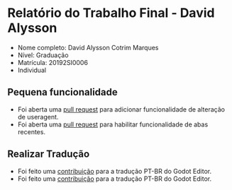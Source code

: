 # Relatório do Trabalho Final - David Alysson

* Nome completo: David Alysson Cotrim Marques
* Nível: Graduação
* Matrícula: 20192SI0006
* Individual

## Pequena funcionalidade

* Foi aberta uma [pull request](https://github.com/keiyoushi/extensions-source/pull/4877) para adicionar funcionalidade de alteração de useragent.
* Foi aberta uma [pull request](https://github.com/keiyoushi/extensions-source/pull/4878) para habilitar funcionalidade de abas recentes.

## Realizar Tradução

* Foi feito uma [contribuição](https://hosted.weblate.org/translate/godot-engine/godot/pt/?checksum=658e910cac54b47a) para a tradução PT-BR do Godot Editor.
* Foi feito  uma [contribuição](https://hosted.weblate.org/translate/godot-engine/godot/pt/?checksum=4098574c0e119176) para a tradução PT-BR do Godot Editor.

